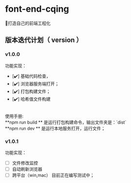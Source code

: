 # font-end-cqing

🚀打造自己的前端工程化

## 版本迭代计划（ version ）
### v1.0.0
功能实现：
- [✔️] 基础代码检查，
- [✔️]  浏览器服务端打开；
- [✔️]  打包构建文件；
- [✔️]  哈希值文件构建
<br>
使用手册:<br>
**npm run build ** 是运行打包构建命令，输出文件夹是：`dist` <br>
**npm run dev ** 是运行本地服务打开，运行文件；


### v1.0.1
功能实现：
- [ ] 文件修改监控
- [ ] 自动刷新浏览器
- [ ] 跨平台（win,mac）
目前正在编写测试中；
